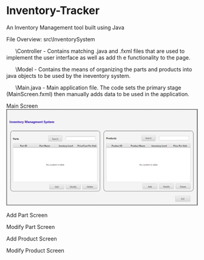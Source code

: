 # Inventory-Tracker
An Inventory Management tool built using Java


File Overview:
src\InventorySystem

  &nbsp;&nbsp;&nbsp;&nbsp;&nbsp;&nbsp;\Controller - Contains matching .java and .fxml files that are used to implement the user interface as well as add th e functionality to the page.
  
  &nbsp;&nbsp;&nbsp;&nbsp;&nbsp;&nbsp;\Model - Contains the means of organizing the parts and products into java objects to be used by the ineventory system.
  
  &nbsp;&nbsp;&nbsp;&nbsp;&nbsp;&nbsp;\Main.java - Main application file. The code sets the primary stage (MainScreen.fxml) then manually adds data to be used in the application.
  
  
  Main Screen
  ![alt text](https://github.com/Aaron-Artz/Inventory-Tracker/blob/main/READMEpictures/MainScreen.PNG?raw=true)
  
  Add Part Screen
  
  Modify Part Screen
  
  Add Product Screen
  
  Modify Product Screen
  
  
